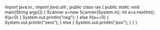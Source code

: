 import java.io.*;
import java.util.*;
public class ras
{
public static void main(String args[])
{
 Scanner s=new Scanner(System.in);
 int a=s.nextInt();
 if(a<0)
 {
 System.out.println("neg");
 }
 else if(a==0)
 {
 System.out.println("zero");
 }
 else
 {
 System.out.println("pos");
 }
}
}
